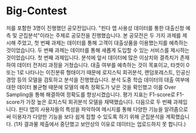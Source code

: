 # Big-Contest
저를 포함한 3명이 진행했던 공모전입니다. "핀다 앱 사용성 데이터를 통한 대출신청 예측 및 군집분석"이라는 주제로 공모전을 진행했습니다.
본 공모전은 두 가지 과제를 제시해 주었고, 첫 번째 과제는 데이터를 통해 고객이 대출상품을 이용했는지를 예측하는 것이었습니다.
두 번째 과제는 데이터를 통해 새롭게 도입할 수 있는 서비스를 제시하는 것이었습니다.
첫 번째 과제입니다. 분석에 앞서 데이터에 많은 이상치와 결측치가 존재하여 데이터 전처리 과정을 거쳤습니다. 
대출 여부를 예측하는 것이 목표이고, 타겟이 0 또는 1로 나타나는 이진분류 형태이기 때문에 
로지스틱 회귀분석, 랜덤포레스트, 인공신경망 등의 모델을 검토하고 분석을 진행했습니다. 분석 도중 학습 데이터의
대출 여부에 대한 데이터 불균형 때문에 모델의 예측 정확도가 낮은 것을 확인했고 이를 Over Sampling을 통해 해결하여 정확도를 향상시켰습니다.
평가 지표는 F1-score로 F1-score가 가장 높은 로지스틱 회귀분석 모델을 채택했습니다.
다음으로 두 번째 과제입니다. 핀다 앱의 사용자들의 특성을 파악하여 메시지를 통해 다양한 기능을 알려줌으로써
이용자가 다양한 기능을 보다 쉽게 접할 수 있도록 하기 위해 군집분석을 계획했습니다.
(1차 결과물 제출에서 중단했고 보안상의 이유로 데이터는 업로드하지 못 합니다.)
